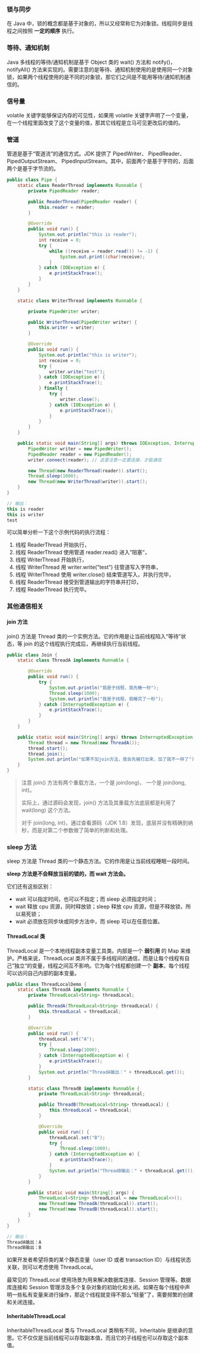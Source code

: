 ### 锁与同步

在 Java 中，锁的概念都是基于对象的，所以又经常称它为对象锁。线程同步是线程之间按照 **一定的顺序** 执行。

### 等待、通知机制

Java 多线程的等待/通知机制是基于 Object 类的 wait() 方法和 notify()，notifyAll() 方法来实现的。需要注意的是等待、通知机制使用的是使用同一个对象锁，如果两个线程使用的是不同的对象锁，那它们之间是不能用等待/通知机制通信的。

### 信号量

volatile 关键字能够保证内存的可见性，如果用 volatile 关键字声明了一个变量，在一个线程里面改变了这个变量的值，那其它线程是立马可见更改后的值的。

### 管道

管道是基于“管道流”的通信方式。JDK 提供了 PipedWriter、 PipedReader、 PipedOutputStream、 PipedInputStream。其中，前面两个是基于字符的，后面两个是基于字节流的。

```java
public class Pipe {
    static class ReaderThread implements Runnable {
        private PipedReader reader;

        public ReaderThread(PipedReader reader) {
            this.reader = reader;
        }

        @Override
        public void run() {
            System.out.println("this is reader");
            int receive = 0;
            try {
                while ((receive = reader.read()) != -1) {
                    System.out.print((char)receive);
                }
            } catch (IOException e) {
                e.printStackTrace();
            }
        }
    }

    static class WriterThread implements Runnable {

        private PipedWriter writer;

        public WriterThread(PipedWriter writer) {
            this.writer = writer;
        }

        @Override
        public void run() {
            System.out.println("this is writer");
            int receive = 0;
            try {
                writer.write("test");
            } catch (IOException e) {
                e.printStackTrace();
            } finally {
                try {
                    writer.close();
                } catch (IOException e) {
                    e.printStackTrace();
                }
            }
        }
    }

    public static void main(String[] args) throws IOException, InterruptedException {
        PipedWriter writer = new PipedWriter();
        PipedReader reader = new PipedReader();
        writer.connect(reader); // 这里注意一定要连接，才能通信

        new Thread(new ReaderThread(reader)).start();
        Thread.sleep(1000);
        new Thread(new WriterThread(writer)).start();
    }
}

// 输出：
this is reader
this is writer
test
```

可以简单分析一下这个示例代码的执行流程：

1.  线程 ReaderThread 开始执行，
2.  线程 ReaderThread 使用管道 reader.read() 进入”阻塞“，
3.  线程 WriterThread 开始执行，
4.  线程 WriterThread 用 writer.write("test") 往管道写入字符串，
5.  线程 WriterThread 使用 writer.close() 结束管道写入，并执行完毕，
6.  线程 ReaderThread 接受到管道输出的字符串并打印，
7.  线程 ReaderThread 执行完毕。

### 其他通信相关

#### join 方法

join() 方法是 Thread 类的一个实例方法。它的作用是让当前线程陷入“等待”状态，等 join 的这个线程执行完成后，再继续执行当前线程。

```java
public class Join {
    static class ThreadA implements Runnable {

        @Override
        public void run() {
            try {
                System.out.println("我是子线程，我先睡一秒");
                Thread.sleep(1000);
                System.out.println("我是子线程，我睡完了一秒");
            } catch (InterruptedException e) {
                e.printStackTrace();
            }
        }
    }

    public static void main(String[] args) throws InterruptedException {
        Thread thread = new Thread(new ThreadA());
        thread.start();
        thread.join();
        System.out.println("如果不加join方法，我会先被打出来，加了就不一样了");
    }
}
```

>   注意 join() 方法有两个重载方法，一个是 join(long)， 一个是 join(long, int)。
>
>   实际上，通过源码会发现，join() 方法及其重载方法底层都是利用了 wait(long) 这个方法。
>
>   对于 join(long, int)，通过查看源码（JDK 1.8）发现，底层并没有精确到纳秒，而是对第二个参数做了简单的判断和处理。

### sleep 方法

sleep 方法是 Thread 类的一个静态方法。它的作用是让当前线程睡眠一段时间。

**sleep 方法是不会释放当前的锁的，而 wait 方法会。**

它们还有这些区别：

-   wait 可以指定时间，也可以不指定；而 sleep 必须指定时间；
-   wait 释放 cpu 资源，同时释放锁；sleep 释放 cpu 资源，但是不释放锁，所以易死锁；
-   wait 必须放在同步块或同步方法中，而 sleep 可以在任意位置。

#### ThreadLocal 类

ThreadLocal 是一个本地线程副本变量工具类。内部是一个 **弱引用** 的 Map 来维护。严格来说，ThreadLocal 类并不属于多线程间的通信，而是让每个线程有自己”独立“的变量，线程之间互不影响。它为每个线程都创建一个 **副本**，每个线程可以访问自己内部的副本变量。

```java
public class ThreadLocalDemo {
    static class ThreadA implements Runnable {
        private ThreadLocal<String> threadLocal;

        public ThreadA(ThreadLocal<String> threadLocal) {
            this.threadLocal = threadLocal;
        }

        @Override
        public void run() {
            threadLocal.set("A");
            try {
                Thread.sleep(1000);
            } catch (InterruptedException e) {
                e.printStackTrace();
            }
            System.out.println("ThreadA输出：" + threadLocal.get());
        }

        static class ThreadB implements Runnable {
            private ThreadLocal<String> threadLocal;

            public ThreadB(ThreadLocal<String> threadLocal) {
                this.threadLocal = threadLocal;
            }

            @Override
            public void run() {
                threadLocal.set("B");
                try {
                    Thread.sleep(1000);
                } catch (InterruptedException e) {
                    e.printStackTrace();
                }
                System.out.println("ThreadB输出：" + threadLocal.get());
            }
        }

        public static void main(String[] args) {
            ThreadLocal<String> threadLocal = new ThreadLocal<>();
            new Thread(new ThreadA(threadLocal)).start();
            new Thread(new ThreadB(threadLocal)).start();
        }
    }
}

// 输出：
ThreadA输出：A
ThreadB输出：B
```

如果开发者希望将类的某个静态变量（user ID 或者 transaction ID）与线程状态关联，则可以考虑使用 ThreadLocal。

最常见的 ThreadLocal 使用场景为用来解决数据库连接、Session 管理等。数据库连接和 Session 管理涉及多个复杂对象的初始化和关闭。如果在每个线程中声明一些私有变量来进行操作，那这个线程就变得不那么“轻量”了，需要频繁的创建和关闭连接。

#### InheritableThreadLocal

InheritableThreadLocal 类与 ThreadLocal 类稍有不同，Inheritable 是继承的意思。它不仅仅是当前线程可以存取副本值，而且它的子线程也可以存取这个副本值。